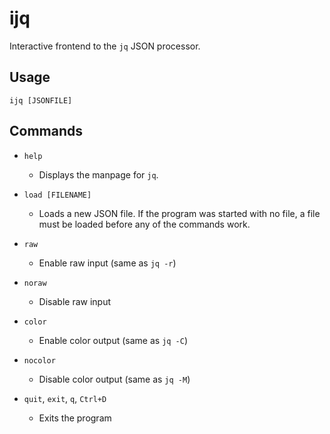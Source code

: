 # ijq

Interactive frontend to the `jq` JSON processor.

## Usage

```
ijq [JSONFILE]
```

## Commands

- `help`

  - Displays the manpage for `jq`.

- `load [FILENAME]`

  - Loads a new JSON file. If the program was started with no file, a file must
    be loaded before any of the commands work.

- `raw`

  - Enable raw input (same as `jq -r`)

- `noraw`

  - Disable raw input

- `color`

  - Enable color output (same as `jq -C`)

- `nocolor`

  - Disable color output (same as `jq -M`)

- `quit`, `exit`, `q`, `Ctrl+D`

  - Exits the program
